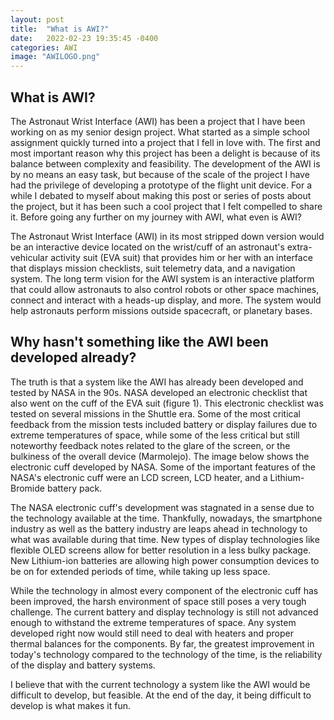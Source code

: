 ```yaml
---
layout: post
title:  "What is AWI?"
date:   2022-02-23 19:35:45 -0400
categories: AWI
image: "AWILOGO.png"
---
```



<h2> What is AWI? </h2>

The Astronaut Wrist Interface (AWI) has been a project that I have been working on as my senior design project. What started as a simple school assignment quickly turned into a project that I fell in love with. The first and most important reason why this project has been a delight is because of its balance between complexity and feasibility. The development of the AWI is by no means an easy task, but because of the scale of the project I have had the privilege of developing a prototype of the flight unit device. For a while I debated to myself about making this post or series of posts about the project, but it has been such a cool project that I felt compelled to share it. Before going any further on my journey with AWI, what even is AWI?

The Astronaut Wrist Interface (AWI) in its most stripped down version would be an interactive device located on the wrist/cuff of an astronaut's extra-vehicular activity suit (EVA suit) that provides him or her with an interface that displays mission checklists, suit telemetry data, and a navigation system. The long term vision for the AWI system is an interactive platform that could allow astronauts to also control robots or other space machines, connect and interact with a heads-up display, and more. The system would help astronauts perform missions outside spacecraft, or planetary bases. 


<h2> Why hasn't something like the AWI been developed already? </h2>

The truth is that a system like the AWI has already been developed and tested by NASA in the 90s. NASA developed an electronic checklist that also went on the cuff of the EVA suit (figure 1). This electronic checklist was tested on several missions in the Shuttle era. Some of the most critical feedback from the mission tests included battery or display failures due to extreme temperatures of space, while some of the less critical but still noteworthy feedback notes related to the glare of the screen, or the bulkiness of the overall device (Marmolejo). The image below shows the electronic cuff developed by NASA. Some of the important features of the NASA's electronic cuff were an LCD screen, LCD heater, and a Lithium-Bromide battery pack. 

The NASA electronic cuff's development was stagnated in a sense due to the technology available at the time. Thankfully, nowadays, the smartphone industry as well as the battery industry are leaps ahead in technology to what was available during that time. New types of display technologies like flexible OLED screens allow for better resolution in a less bulky package. New Lithium-ion batteries are allowing high power consumption devices to be on for extended periods of time, while taking up less space.

While the technology in almost every component of the electronic cuff has been improved, the harsh environment of space still poses a very tough challenge. The current battery and display technology is still not advanced enough to withstand the extreme temperatures of space. Any system developed right now would still need to deal with heaters and proper thermal balances for the components. By far, the greatest improvement in today's technology compared to the technology of the time, is the reliability of the display and battery systems.

I believe that with the current technology a system like the AWI would be difficult to develop, but feasible. At the end of the day, it being difficult to develop is what makes it fun. 
